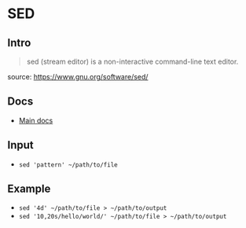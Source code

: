 # SED

## Intro

> sed (stream editor) is a non-interactive command-line text editor.

source: https://www.gnu.org/software/sed/

## Docs

- [Main docs](https://www.gnu.org/software/sed/manual/)

## Input

- `sed 'pattern' ~/path/to/file`

## Example

- `sed '4d' ~/path/to/file > ~/path/to/output`
- `sed '10,20s/hello/world/' ~/path/to/file > ~/path/to/output`
